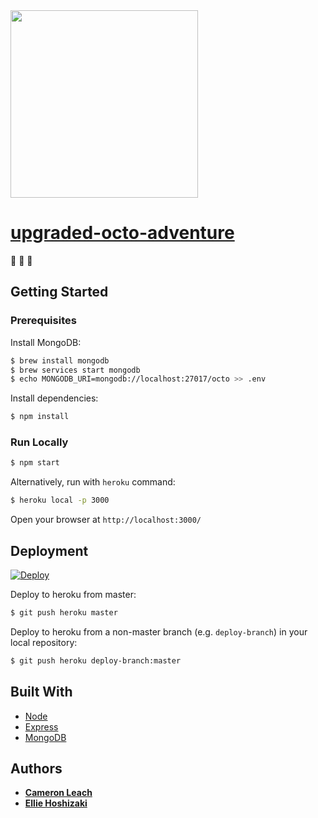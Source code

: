 <img src="https://user-images.githubusercontent.com/5770400/55282436-fe1e1300-5300-11e9-9020-f1aee24aff7e.png" width="300" height="300">

[upgraded-octo-adventure](https://secret-dusk-50437.herokuapp.com/)
===================================================================

:octopus: :octopus: :octopus:

Getting Started
---------------

### Prerequisites
Install MongoDB:
```bash
$ brew install mongodb
$ brew services start mongodb
$ echo MONGODB_URI=mongodb://localhost:27017/octo >> .env
```

Install dependencies:

```bash
$ npm install
```

### Run Locally

```bash
$ npm start
```

Alternatively, run with `heroku` command:

```bash
$ heroku local -p 3000
```
Open your browser at `http://localhost:3000/`


Deployment
----------

[![Deploy](https://www.herokucdn.com/deploy/button.svg)](https://heroku.com/deploy)

Deploy to heroku from master:

```bash
$ git push heroku master
```

Deploy to heroku from a non-master branch (e.g. `deploy-branch`) in your local repository:

```bash
$ git push heroku deploy-branch:master
```

Built With
----------

* [Node](https://nodejs.org/en/)
* [Express](https://expressjs.com/)
* [MongoDB](https://docs.mongodb.com/)

Authors
-------

* **[Cameron Leach](https://github.com/phroggy)**
* **[Ellie Hoshizaki](https://github.com/elliehoshi)**
